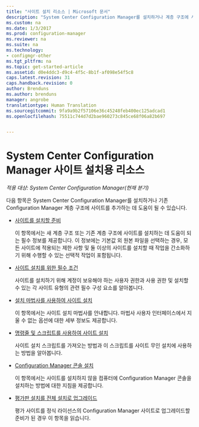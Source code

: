 ```yaml
---
title: "사이트 설치 리소스 | Microsoft 문서"
description: "System Center Configuration Manager를 설치하거나 계층 구조에 사이트를 추가하는 데 도움이 되는 항목 목록을 검토합니다."
ms.custom: na
ms.date: 1/3/2017
ms.prod: configuration-manager
ms.reviewer: na
ms.suite: na
ms.technology:
- configmgr-other
ms.tgt_pltfrm: na
ms.topic: get-started-article
ms.assetid: d0e4ddc3-d9c4-4f5c-8b1f-af098e54f5c8
caps.latest.revision: 31
caps.handback.revision: 0
author: Brenduns
ms.author: brenduns
manager: angrobe
translationtype: Human Translation
ms.sourcegitcommit: 9fa9a9b2f57106e36c45248feb400ec125adcad1
ms.openlocfilehash: 75511c744d7d2bae960273c845ce68f06a82b697


---
```

# <a name="resources-for-installing-system-center-configuration-manager-sites"></a>System Center Configuration Manager 사이트 설치용 리소스

*적용 대상: System Center Configuration Manager(현재 분기)*

다음 항목은 System Center Configuration Manager를 설치하거나 기존 Configuration Manager 계층 구조에 사이트를 추가하는 데 도움이 될 수 있습니다.

- [사이트를 설치할 준비](prepare-to-install-sites.md)

  이 항목에서는 새 계층 구조 또는 기존 계층 구조에 사이트를 설치하는 데 도움이 되는 필수 정보를 제공합니다. 이 정보에는 기본값 외 원본 파일을 선택하는 경우, 모든 사이트에 적용되는 제한 사항 및 둘 이상의 사이트를 설치할 때 작업을 간소화하기 위해 수행할 수 있는 선택적 작업이 포함됩니다.

- [사이트 설치를 위한 필수 조건](prerequisites-for-installing-sites.md)

  사이트를 설치하기 위해 계정이 보유해야 하는 사용자 권한과 사용 권한 및 설치할 수 있는 각 사이트 유형의 관련 필수 구성 요소를 알아봅니다.

- [설치 마법사를 사용하여 사이트 설치](use-the-setup-wizard-to-install-sites.md)

  이 항목에서는 사이트 설치 마법사를 안내합니다. 마법사 사용자 인터페이스에서 지울 수 없는 옵션에 대한 세부 정보도 제공합니다.  

- [명령줄 및 스크립트를 사용하여 사이트 설치](use-a-command-line-to-install-sites.md)

  사이트 설치 스크립트를 가져오는 방법과 이 스크립트를 사이트 무인 설치에 사용하는 방법을 알아봅니다.

- [Configuration Manager 콘솔 설치](install-consoles.md)

  이 항목에서는 사이트를 설치하지 않을 컴퓨터에 Configuration Manager 콘솔을 설치하는 방법에 대한 지침을 제공합니다.

- [평가판 설치를 전체 설치로 업그레이드](upgrade-an-evaluation-install-to-a-full-install.md)

  평가 사이트를 정식 라이선스의 Configuration Manager 사이트로 업그레이드할 준비가 된 경우 이 항목을 읽습니다.



<!--HONumber=Jan17_HO1-->


